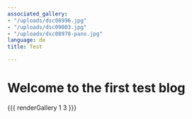 ```yaml
---
associated_gallery:
- "/uploads/dsc08996.jpg"
- "/uploads/dsc09003.jpg"
- "/uploads/dsc08978-pano.jpg"
language: de
title: Test

---
```

# Welcome to the first test blog

{{{ renderGallery 1 3 }}}